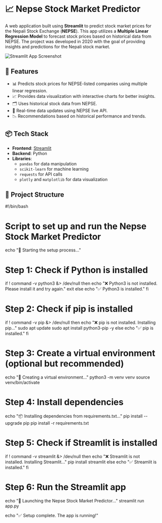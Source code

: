 # 📈 Nepse Stock Market Predictor

A web application built using **Streamlit** to predict stock market prices for the Nepali Stock Exchange (**NEPSE**). This app utilizes a **Multiple Linear Regression Model** to forecast stock prices based on historical data from NEPSE. The project was developed in 2020 with the goal of providing insights and predictions for the Nepali stock market.

![Streamlit App Screenshot](https://user-images.githubusercontent.com/yourusername/yourimage.png)

## 🚀 Features
- 📊 Predicts stock prices for NEPSE-listed companies using multiple linear regression.
- 📈 Provides data visualization with interactive charts for better insights.
- 🗂 Uses historical stock data from NEPSE.
- 🔄 Real-time data updates using NEPSE live API.
- 📉 Recommendations based on historical performance and trends.

## 📦 Tech Stack
- **Frontend**: [Streamlit](https://streamlit.io/)
- **Backend**: Python
- **Libraries**: 
  - `pandas` for data manipulation
  - `scikit-learn` for machine learning
  - `requests` for API calls
  - `plotly` and `matplotlib` for data visualization

## 📂 Project Structure


#!/bin/bash

# Script to set up and run the Nepse Stock Market Predictor

echo "🔄 Starting the setup process..."

# Step 1: Check if Python is installed
if ! command -v python3 &> /dev/null
then
    echo "❌ Python3 is not installed. Please install it and try again."
    exit
else
    echo "✅ Python3 is installed."
fi

# Step 2: Check if pip is installed
if ! command -v pip &> /dev/null
then
    echo "❌ pip is not installed. Installing pip..."
    sudo apt update
    sudo apt install python3-pip -y
else
    echo "✅ pip is installed."
fi

# Step 3: Create a virtual environment (optional but recommended)
echo "🔧 Creating a virtual environment..."
python3 -m venv venv
source venv/bin/activate

# Step 4: Install dependencies
echo "📦 Installing dependencies from requirements.txt..."
pip install --upgrade pip
pip install -r requirements.txt

# Step 5: Check if Streamlit is installed
if ! command -v streamlit &> /dev/null
then
    echo "❌ Streamlit is not installed. Installing Streamlit..."
    pip install streamlit
else
    echo "✅ Streamlit is installed."
fi

# Step 6: Run the Streamlit app
echo "🚀 Launching the Nepse Stock Market Predictor..."
streamlit run app.py

echo "✅ Setup complete. The app is running!"
